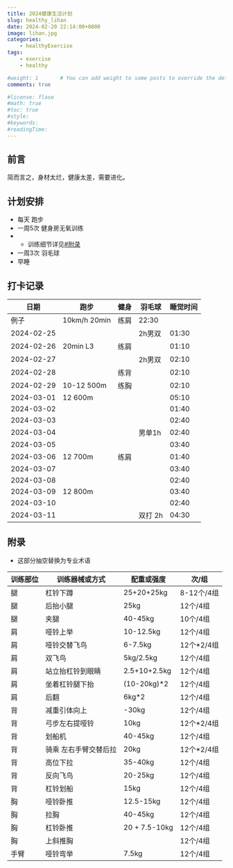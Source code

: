 ```yaml
---
title: 2024健康生活计划
slug: healthy_lihan
date: 2024-02-20 22:14:00+0800
image: lihan.jpg
categories:
    - healthyExercise
tags:
    - exercise
    - healthy

#weight: 1       # You can add weight to some posts to override the default sorting (date descending)
comments: true

#license: flase
#math: true
#toc: true
#style: 
#keywords:
#readingTime:
---
```


## 前言

简而言之，身材太烂，健康太差，需要进化。

## 计划安排

- 每天 跑步
- 一周5次 健身房无氧训练
- - 训练细节详见[#附录](#附录)
- 一周3次 羽毛球
- 早睡

## 打卡记录

| 日期 | 跑步 | 健身 | 羽毛球 | 睡觉时间 |
| --- | --- | --- | --- | --- |
| 例子 | 10km/h 20min | 练肩 | 22:30 |
| 2024-02-25 |  |  | 2h男双 | 01:30 |
| 2024-02-26 | 20min L3 | 练肩 |  | 01:10 |
| 2024-02-27 |  |  | 2h男双 | 02:10 |
| 2024-02-28 |  | 练背 |  | 02:10 |
| 2024-02-29 | 10-12 500m | 练胸 |  | 02:10 |
| 2024-03-01 | 12 600m |  |  | 05:10 |
| 2024-03-02 |  |  |  | 01:40 |
| 2024-03-03 |  |  |  | 02:40 |
| 2024-03-04 |  |  | 男单1h | 02:40 |
| 2024-03-05 |  |  |  | 03:40 |
| 2024-03-06 | 12 700m | 练肩 |  | 01:40 |
| 2024-03-07 |  |  |  | 03:40 |
| 2024-03-08 |  |  |  | 02:40 |
| 2024-03-09 | 12 800m |  |  | 03:40 |
| 2024-03-10 |  |  |  | 02:40 |
| 2024-03-11 |  |  | 双打 2h | 04:30 |


## 附录

- 这部分抽空替换为专业术语

| 训练部位 | 训练器械或方式 | 配重或强度 | 次/组 |
| --- | --- | --- | --- |
| 腿 | 杠铃下蹲 | 25+20+25kg | 8-12个/4组 |
| 腿 | 后抬小腿 | 25kg | 12个/4组 |
| 腿 | 夹腿 | 40-45kg | 10个/4组 |
| 肩 | 哑铃上举 | 10-12.5kg | 12个/4组 |
| 肩 | 哑铃交替飞鸟 | 6-7.5kg | 12个*2/4组 |
| 肩 | 双飞鸟 | 5kg/2.5kg | 12个/4组 |
| 肩 | 站立抬杠铃到眼睛 | 2.5+10+2.5kg | 12个/4组 |
| 肩 | 坐着杠铃腿下抬 | (10-20kg)*2 | 12个/4组 |
| 肩 | 后翻 | 6kg*2 | 12个/4组 |
| 背 | 减重引体向上 | -30kg | 12个/4组 |
| 背 | 弓步左右提哑铃 | 10kg | 12个*2/4组 |
| 背 | 划船机 | 40-45kg | 12个/4组 |
| 背 | 骑乘 左右手臂交替后拉 | 20kg | 12个*2/4组 |
| 背 | 高位下拉 | 35-40kg | 12个/4组 |
| 背 | 反向飞鸟 | 20-25kg | 12个/4组 |
| 背 | 杠铃划船 | 15kg | 12个/4组 |
| 胸 | 哑铃卧推 | 12.5-15kg | 12个/4组 |
| 胸 | 拉胸 | 40-45kg | 12个/4组 |
| 胸 | 杠铃卧推 | 20 + 7.5-10kg | 12个/4组 |
| 胸 | 上斜推胸 |  | 12个/4组 |
| 手臂 | 哑铃弯举 | 7.5kg | 12个/4组 |








